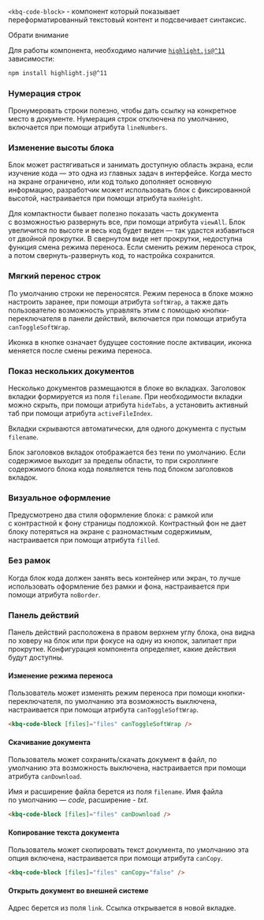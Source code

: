 `<kbq-code-block>` - компонент который показывает переформатированный текстовый контент и подсвечивает синтаксис.

<div class="kbq-callout kbq-callout_theme">
<div class="kbq-callout__header">Обрати внимание</div>
<div class="kbq-callout__content kbq-docs-element-last-child-margin-bottom-0">

Для работы компонента, необходимо наличие [`highlight.js@^11`](https://github.com/highlightjs/highlight.js/tree/11.10.0) зависимости:

```bash
npm install highlight.js@^11
```

</div>
</div>

### Нумерация строк

Пронумеровать строки полезно, чтобы дать ссылку на конкретное место в документе. Нумерация строк отключена по умолчанию, включается при помощи атрибута `lineNumbers`.

<!-- example(code-block-with-line-numbers) -->

### Изменение высоты блока

Блок может растягиваться и занимать доступную область экрана, если изучение кода — это одна из главных задач в интерфейсе. Когда место на экране ограничено, или код только дополняет основную информацию, разработчик может использовать блок с фиксированной высотой, настраивается при помощи атрибута `maxHeight`.

Для компактности бывает полезно показать часть документа с возможностью развернуть все, при помощи атрибута `viewAll`. Блок увеличится по высоте и весь код будет виден — так удастся избавиться от двойной прокрутки. В свернутом виде нет прокрутки, недоступна функция смена режима переноса. Если сменить режим переноса строк, а потом свернуть-развернуть код, то настройка сохранится.

<!-- example(code-block-with-max-height) -->

### Мягкий перенос строк

По умолчанию строки не переносятся. Режим переноса в блоке можно настроить заранее, при помощи атрибута `softWrap`, а также дать пользователю возможность управлять этим с помощью кнопки-переключателя в панели действий, включается при помощи атрибута `canToggleSoftWrap`.

Иконка в кнопке означает будущее состояние после активации, иконка меняется после смены режима переноса.

<!-- example(code-block-with-soft-wrap) -->

### Показ нескольких документов

Несколько документов размещаются в блоке во вкладках. Заголовок вкладки формируется из поля `filename`. При необходимости вкладки можно скрыть, при помощи атрибута `hideTabs`, а установить активный таб при помощи атрибута `activeFileIndex`.

Вкладки скрываются автоматически, для одного документа с пустым `filename`.

<!-- example(code-block-with-tabs) -->

Блок заголовков вкладок отображается без тени по умолчанию. Если содержимое выходит за пределы области, то при скроллинге содержимого блока кода появляется тень под блоком заголовков вкладок.

<!-- example(code-block-with-tabs-and-shadow) -->

### Визуальное оформление

Предусмотрено два стиля оформление блока: с рамкой или с контрастной к фону страницы подложкой. Контрастный фон не дает блоку потеряться на экране с разномастным содержимым, настраивается при помощи атрибута `filled`.

<!-- example(code-block-with-filled) -->

### Без рамок

Когда блок кода должен занять весь контейнер или экран, то лучше использовать оформление без рамки и фона, настраивается при помощи атрибута `noBorder`.

<!-- example(code-block-with-noborder) -->

### Панель действий

Панель действий расположена в правом верхнем углу блока, она видна по ховеру на блок или при фокусе на одну из кнопок, залипает при прокрутке. Конфигурация компонента определяет, какие действия будут доступны.

#### Изменение режима переноса

Пользователь может изменять режим переноса при помощи кнопки-переключателя, по умолчанию эта возможность выключена, настраивается при помощи атрибута `canToggleSoftWrap`.

```html
<kbq-code-block [files]="files" canToggleSoftWrap />
```

#### Скачивание документа

Пользователь может сохранить/скачать документ в файл, по умолчанию эта возможность выключена, настраивается при помощи атрибута `canDownload`.

Имя и расширение файла берется из поля `filename`. Имя файла по умолчанию — _code_, расширение - _txt_.

```html
<kbq-code-block [files]="files" canDownload />
```

#### Копирование текста документа

Пользователь может скопировать текст документа, по умолчанию эта опция включена, настраивается при помощи атрибута `canCopy`.

```html
<kbq-code-block [files]="files" canCopy="false" />
```

#### Открыть документ во внешней системе

Адрес берется из поля `link`. Ссылка открывается в новой вкладке.

<!-- example(code-block-with-link) -->
